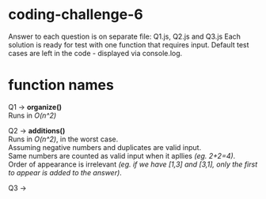 # coding-challenge-6
Answer to each question is on separate file: Q1.js, Q2.js and Q3.js
Each solution is ready for test with one function that requires input.
Default test cases are left in the code - displayed via console.log.

# function names
Q1 -> <strong>organize()</strong><br>
Runs in <em>O(n^2)</em>

Q2 -> <strong>additions()</strong><br>
Runs in <em>O(n^2)</em>, in the worst case.<br>
Assuming negative numbers and duplicates are valid input.<br>
Same numbers are counted as valid input when it apllies <em>(eg. 2+2=4)</em>.<br>
Order of appearance is irrelevant <em>(eg. if we have [1,3] and [3,1], only the first to appear is added to the answer)</em>.

Q3 ->
